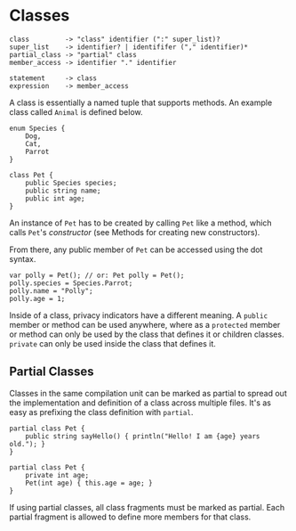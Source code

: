 # Classes

	class         -> "class" identifier (":" super_list)?
	super_list    -> identifier? | identififer ("," identifier)*
	partial_class -> "partial" class
	member_access -> identifier "." identifier

	statement     -> class
	expression    -> member_access

A class is essentially a named tuple that supports methods. An example class called `Animal` is defined below.

    enum Species {
        Dog,
        Cat,
        Parrot
    }

    class Pet {
        public Species species;
        public string name;
        public int age;
    }

An instance of `Pet` has to be created by calling `Pet` like a method, which calls `Pet`'s _constructor_ (see Methods for creating new constructors).

From there, any public member of `Pet` can be accessed using the dot syntax.

    var polly = Pet(); // or: Pet polly = Pet();
    polly.species = Species.Parrot;
    polly.name = "Polly";
    polly.age = 1;

Inside of a class, privacy indicators have a different meaning. A `public` member or method can be used anywhere, where as a `protected` member or method can only be used by the class that defines it or children classes. `private` can only be used inside the class that defines it.

## Partial Classes

Classes in the same compilation unit can be marked as partial to spread out the implementation and definition of a class across multiple files. It's as easy as prefixing the class definition with `partial`.

    partial class Pet {
        public string sayHello() { println("Hello! I am {age} years old."); }
    }

    partial class Pet {
        private int age;
        Pet(int age) { this.age = age; }
    }

If using partial classes, all class fragments must be marked as partial. Each partial fragment is allowed to define more members for that class.
